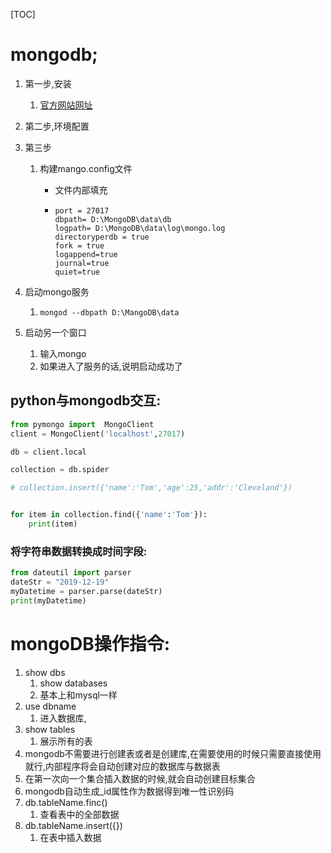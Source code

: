 [TOC]



# mongodb;

1. 第一步,安装

   1. [官方网站网址](<https://www.mongodb.com/download-center?jmp=nav#community>)

2. 第二步,环境配置

3. 第三步

   1. 构建mango.config文件

      - 文件内部填充

      - ```
        port = 27017
        dbpath= D:\MongoDB\data\db
        logpath= D:\MongoDB\data\log\mongo.log 
        directoryperdb = true
        fork = true
        logappend=true
        journal=true
        quiet=true
        ```

4. 启动mongo服务

   1. ```
      mongod --dbpath D:\MangoDB\data
      ```

5. 启动另一个窗口

   1. 输入mongo
   2. 如果进入了服务的话,说明启动成功了



## python与mongodb交互:

```python
from pymongo import  MongoClient
client = MongoClient('localhost',27017)

db = client.local

collection = db.spider

# collection.insert({'name':'Tom','age':25,'addr':'Cleveland'})


for item in collection.find({'name':'Tom'}):
    print(item)
```

### 将字符串数据转换成时间字段:

```python
from dateutil import parser
dateStr = "2019-12-19"
myDatetime = parser.parse(dateStr)
print(myDatetime)
```



# mongoDB操作指令:

1. show dbs
   1. show databases
   2. 基本上和mysql一样
2. use dbname
   1. 进入数据库,
3. show tables
   1. 展示所有的表
4. mongodb不需要进行创建表或者是创建库,在需要使用的时候只需要直接使用就行,内部程序将会自动创建对应的数据库与数据表
5. 在第一次向一个集合插入数据的时候,就会自动创建目标集合
6. mongodb自动生成_id属性作为数据得到唯一性识别码
7. db.tableName.finc()
   1. 查看表中的全部数据
8. db.tableName.insert({})
   1. 在表中插入数据

